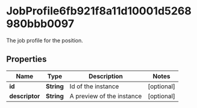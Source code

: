 

# JobProfile6fb921f8a11d10001d5268980bbb0097

The job profile for the position.

## Properties

| Name | Type | Description | Notes |
|------------ | ------------- | ------------- | -------------|
|**id** | **String** | Id of the instance |  [optional] |
|**descriptor** | **String** | A preview of the instance |  [optional] |



